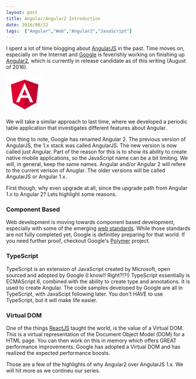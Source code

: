 ```yaml
---
layout: post
title: Angular/Angular2 Introduction
date: 2016/08/12
tags:  ["Angular","Web","Angular2","JavaScript"]
---
```


I spent a lot of time blogging about [AngularJS](https://jptacek.com/tags/angularjs/) in the past. Time moves on, especially on the Internet and 
[Google](https://www.google.com) is feverishly working on finishing up [Angular2](https://angular.io), which is currently in release candidate as of 
this writing (August of 2016).

<img src="angularLogo.svg?raw=true" width="20%" alt="Angular Logo"></img>

We will take a similar approach to last time, where we developed a periodic table application that investigates different features about 
Angular.

One thing to note, Google has renamed Angular 2. The previous version of AngularJS, the 1.x stack was called AngularJS. The new
version is now called just Angular. Part of the reason for this is to show its ability to create native mobile applications, so 
the JavaScript name can be a bit limiting. We will, in general, keep the same names. Angular and/or Angular 2 will refere to the current 
verison of Anuglar. The older versions will be called AngularJS or Angular 1.x.

First though, why even upgrade at all, since the upgrade path from Angular 1.x to Angular 2? Lets highlight some reasons.

### Component Based
Web development is moving towards component based development, especially with some of the emerging
[web standards](https://www.w3.org/TR/NOTE-HTMLComponents). While those standards are not fully completed yet, Google is definitley
preparing for that world. If you need further proof, checkout Google's [Polymer](https://www.polymer-project.org/1.0/) project.

### TypeScript
TypeScript is an extension of JavaScript created by Microsoft, open sourced and adopted by Google (I know!! Right?!?!)
TypeScript essentially is ECMAScript 6, combined with the ability to create type and annotations. It is used to create 
Angular. The code samples developed by Google are all in TypeScript, with JavaScipt following later. You don't HAVE to use 
TypeScript, but it will make life easier.

### Virtual DOM
One of the things [ReactJS](https://facebook.github.io/react/) taught the world, is the value of a Virtual DOM. This is a virtual representation
of the Document Object Model (DOM) for a HTML page. You can then work on this in memory which offers GREAT performance improvements. 
Google has adopted a Virtual DOM and has realized the expected performance boosts.

Those are a few of the highlights of why Angular2 over AngularJS 1.x. We will hit more as we contineu our series.


